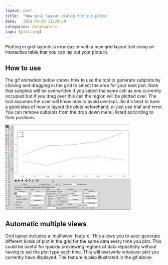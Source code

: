 ```yaml
---
layout: post
title:  "New grid layout dialog for sub-plots"
date:   2018-03-28 11:20:20
categories: dataexplore
tags: [plotting]
---
```


Plotting in grid layouts is now easier with a new grid layout tool using an interactive table that you can lay out your plots in.

## How to use

The gif animation below shows how to use the tool to generate subplots by clicking and dragging in the grid to select the area for your next plot. Note that subplots will be overwritten if you select the same cell as one currently occupied but if you drag over this cell the region will be plotted over. The tool assumes the user will know how to avoid overlaps. So it's best to have a good idea of how to layout the plots beforehand, or just use trial and error. You can remove subplots from the drop down menu, listed according to their positions.

<div style="width: 400px;">
<img src="/img/grid_layout_example.gif" width="600px">
</div>

## Automatic multiple views

Grid layout includes a 'multiview' feature. This allows you to auto-generate different kinds of plot in the grid for the same data every time you plot. This could be useful for quickly previewing regions of data repeatedly without having to set the plot type each time. This will overwrite whatever plot you currently have displayed. The feature is also illustrated in the gif above.
